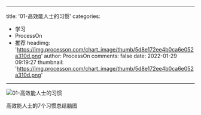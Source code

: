 
---
title: '01-高效能人士的习惯'
categories: 
 - 学习
 - ProcessOn
 - 推荐
headimg: 'https://img.processon.com/chart_image/thumb/5d8e172ee4b0ca6e052a310d.png'
author: ProcessOn
comments: false
date: 2022-01-29 09:19:27
thumbnail: 'https://img.processon.com/chart_image/thumb/5d8e172ee4b0ca6e052a310d.png'
---

<div>   
<img class="thumb" alt="01-高效能人士的习惯" src="https://img.processon.com/chart_image/thumb/5d8e172ee4b0ca6e052a310d.png" referrerpolicy="no-referrer">
<p>高效能人士的7个习惯总结脑图</p>  
</div>
            